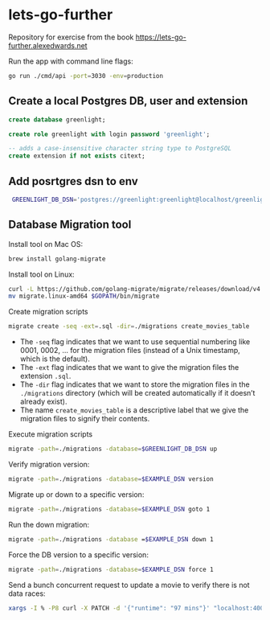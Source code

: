 # lets-go-further
Repository for exercise from the book https://lets-go-further.alexedwards.net

Run the app with command line flags:

```bash
go run ./cmd/api -port=3030 -env=production
```

## Create a local Postgres DB, user and extension

```sql
create database greenlight;

create role greenlight with login password 'greenlight';

-- adds a case-insensitive character string type to PostgreSQL
create extension if not exists citext;
```

## Add posrtgres dsn to env

```bash
 GREENLIGHT_DB_DSN='postgres://greenlight:greenlight@localhost/greenlight?sslmode=disable'
```

## Database Migration tool

Install tool on Mac OS:

```bash
brew install golang-migrate
```

Install tool on Linux:

```bash
curl -L https://github.com/golang-migrate/migrate/releases/download/v4.14.1/migrate.linux-amd64.tar.gz | tar xvz
mv migrate.linux-amd64 $GOPATH/bin/migrate
```

Create  migration scripts

```bash
migrate create -seq -ext=.sql -dir=./migrations create_movies_table
```

- The `-seq` flag indicates that we want to use sequential numbering like 0001, 0002, ... for the migration files (instead of a Unix timestamp, which is the default).
- The `-ext` flag indicates that we want to give the migration files the extension `.sql`. 
- The `-dir` flag indicates that we want to store the migration files in the `./migrations` directory (which will be created automatically if it doesn’t already exist).
- The name `create_movies_table` is a descriptive label that we give the migration files to signify their contents.

Execute migration scripts

```bash
migrate -path=./migrations -database=$GREENLIGHT_DB_DSN up
```

Verify migration version:

```bash
migrate -path=./migrations -database=$EXAMPLE_DSN version
```

Migrate up or down to a specific version:

```bash
migrate -path=./migrations -database=$EXAMPLE_DSN goto 1
```

Run the down migration:

```bash
migrate -path=./migrations -database =$EXAMPLE_DSN down 1
```

Force the DB version to a specific version:

```bash
migrate -path=./migrations -database=$EXAMPLE_DSN force 1
```

Send a bunch concurrent request to update a movie to verify there is not data races:

```bash
xargs -I % -P8 curl -X PATCH -d '{"runtime": "97 mins"}' "localhost:4000/v1/movies/4" < <(printf '%s\n' {1..8})
```